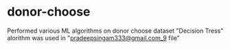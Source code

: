 # donor-choose
Performed various ML algorithms on donor choose dataset
"Decision Tress" alorithm was used in "pradeepsingam333@gmail.com_9 file"
